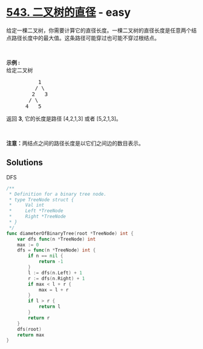 # [543. 二叉树的直径](https://leetcode-cn.com/problems/diameter-of-binary-tree/) - easy

<p>给定一棵二叉树，你需要计算它的直径长度。一棵二叉树的直径长度是任意两个结点路径长度中的最大值。这条路径可能穿过也可能不穿过根结点。</p>

<p>&nbsp;</p>

<p><strong>示例 :</strong><br>
给定二叉树</p>

<pre>          1
         / \
        2   3
       / \     
      4   5    
</pre>

<p>返回&nbsp;<strong>3</strong>, 它的长度是路径 [4,2,1,3] 或者&nbsp;[5,2,1,3]。</p>

<p>&nbsp;</p>

<p><strong>注意：</strong>两结点之间的路径长度是以它们之间边的数目表示。</p>


## Solutions

DFS

```go
/**
 * Definition for a binary tree node.
 * type TreeNode struct {
 *     Val int
 *     Left *TreeNode
 *     Right *TreeNode
 * }
 */
func diameterOfBinaryTree(root *TreeNode) int {
    var dfs func(n *TreeNode) int
    max := 0
    dfs = func(n *TreeNode) int {
        if n == nil {
            return -1
        }
        l := dfs(n.Left) + 1
        r := dfs(n.Right) + 1
        if max < l + r {
            max = l + r
        }
        if l > r {
            return l
        }
        return r
    }
    dfs(root)
    return max
}
```